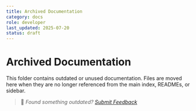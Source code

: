 ```yaml
---
title: Archived Documentation
category: docs
role: developer
last_updated: 2025-07-20
status: draft
---
```


# Archived Documentation

This folder contains outdated or unused documentation. Files are moved here when they are no longer referenced from the main index, READMEs, or sidebar.

> 💬 *Found something outdated? [Submit Feedback](../feedback.md)*
